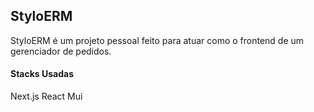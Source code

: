 ## StyloERM

StyloERM é um projeto pessoal feito para atuar como o frontend de um gerenciador de pedidos.

#### Stacks Usadas

Next.js
React
Mui
